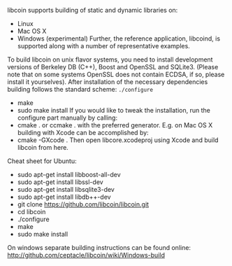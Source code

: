 libcoin supports building of static and dynamic libraries on:
* Linux
* Mac OS X
* Windows (experimental)
Further, the reference application, libcoind, is supported along with a number of representative examples.

To build libcoin on unix flavor systems, you need to install development versions of Berkeley DB (C++),
Boost and OpenSSL and SQLite3. (Please note that on some systems OpenSSL does not contain ECDSA, if so,
please install it yourselves). After installation of the necessary dependencies building follows the standard scheme:
`./configure`
* make
* sudo make install
If you would like to tweak the installation, run the configure part manually by calling:
* cmake . or ccmake .
with the preferred generator. E.g. on Mac OS X building with Xcode can be accomplished by:
* cmake -GXcode .
Then open libcore.xcodeproj using Xcode and build libcoin from here.

Cheat sheet for Ubuntu:
* sudo apt-get install libboost-all-dev
* sudo apt-get install libssl-dev
* sudo apt-get install libsqlite3-dev
* sudo apt-get install libdb++-dev
* git clone https://github.com/libcoin/libcoin.git
* cd libcoin
* ./configure
* make
* sudo make install

On windows separate building instructions can be found online:
http://github.com/ceptacle/libcoin/wiki/Windows-build
